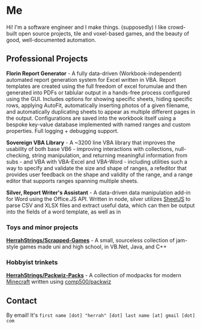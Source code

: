 # Me

Hi! I'm a software engineer and I make things. (supposedly)
I like crowd-built open source projects, tile and voxel-based games, and the beauty of good, well-documented automation.

## Professional Projects

**Florin Report Generator** - A fully data-driven (Workbook-independent) automated report generation system for Excel written in VBA. Report templates are created using the full freedom of excel forumulae and then generated into PDFs or tablular output in a hands-free process configured using the GUI. Includes options for showing specific sheets, hiding specific rows, applying AutoFit, automatically inserting photos of a given filename, and automatically duplicating sheets to appear as multiple different pages in the output. Configurations are saved into the workbook itself using a bespoke key-value database implemented with named ranges and custom properties. Full logging + debugging support.

**Sovereign VBA Library** - A \~3200 line VBA library that improves the usability of both base VB6 - improving interactions with collections, null-checking, string manipulation, and returning meaningful information from subs - and VBA with VBA-Excel and VBA-Word - including utilities such a way to specify and validate the size and shape of ranges, a refeditor that provides user feedback on the shape and validity of the range, and a range editor that supports ranges spanning multiple sheets.

**Silver, Report Writer's Assistant** - A data-driven data manipulation add-in for Word using the Office.JS API. Written in node, silver utilizes [SheetJS](https://github.com/SheetJS/sheetjs) to parse CSV and XLSX files and extract useful data, which can then be output into the fields of a word template, as well as in 

### Toys and minor projects

[**HerrahStrings/Scrapped-Games**](./scrapped-games) - A small, sourceless collection of jam-style games made uni and high school, in VB.Net, Java, and C++

### Hobbyist trinkets

[**HerrahStrings/Packwiz-Packs**](./packwiz-packs) - A collection of modpacks for modern [Minecraft](https://www.minecraft.net) written using [comp500/packwiz](https://github.com/comp500/packwiz)

## Contact

By email! It's `first name [dot] "herrah" [dot] last name [at] gmail [dot] com`
